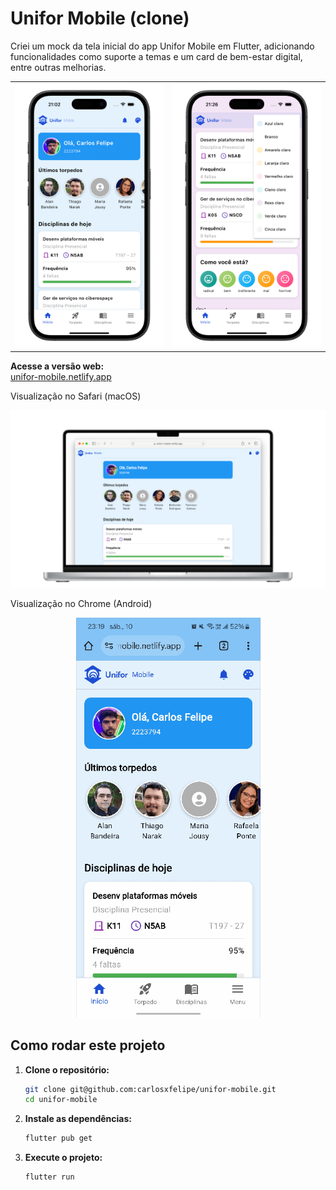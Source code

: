 # Unifor Mobile (clone)

Criei um mock da tela inicial do app Unifor Mobile em Flutter, adicionando funcionalidades como suporte a temas e um card de bem-estar digital, entre outras melhorias.

<p align="center">
  <table>
    <tr>
      <td><img src="./screenshots/460shots_so.png" alt="Tela 1" width="300"/></td>
      <td><img src="./screenshots/872shots_so.png" alt="Tela 2" width="300"/></td>
    </tr>
  </table>
</p>

**Acesse a versão web:**  
[unifor-mobile.netlify.app](https://unifor-mobile.netlify.app/)

Visualização no Safari (macOS)

<p align="center">
  <img src="./screenshots/234shots_so.png" alt="Preview do Projeto" />
</p>

Visualização no Chrome (Android)

<p align="center">
  <img src="./screenshots/20250510_232210.gif" alt="Preview do Projeto"  />
</p>

## Como rodar este projeto

1. **Clone o repositório:**

   ```bash
   git clone git@github.com:carlosxfelipe/unifor-mobile.git
   cd unifor-mobile
   ```

2. **Instale as dependências:**

   ```bash
   flutter pub get
   ```

3. **Execute o projeto:**

   ```bash
   flutter run
   ```
